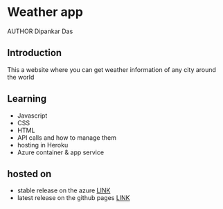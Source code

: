 # Weather app
AUTHOR Dipankar Das

## Introduction
This a website where you can get weather information of any city around the world

## Learning
- Javascript
- CSS
- HTML
- API calls and how to manage them
- hosting in Heroku
- Azure container & app service

## hosted on
* stable release on the azure  [LINK](https://dipweatherwebapp.azurewebsites.net)
* latest release on the github pages  [LINK](https://dipsonu10.github.io/Weather-App/)
